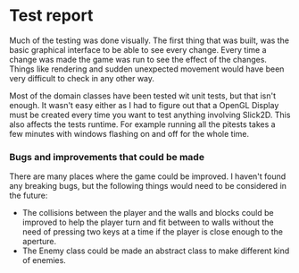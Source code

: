 # Test report

Much of the testing was done visually. The first thing that was built, was the basic graphical interface to be able to see every change. Every time a change was made the game was run to see the effect of the changes. Things like rendering and sudden unexpected movement would have been very difficult to check in any other way.

Most of the domain classes have been tested wit unit tests, but that isn't enough. It wasn't easy either as I had to figure out that a OpenGL Display must be created every time you want to test anything involving Slick2D. This also affects the tests runtime. For example running all the pitests takes a few minutes with windows flashing on and off for the whole time. 

### Bugs and improvements that could be made
There are many places where the game could be improved. I haven't found any breaking bugs, but the following things would need to be considered in the future:
* The collisions between the player and the walls and blocks could be improved to help the player turn and fit between to walls without the need of pressing two keys at a time if the player is close enough to the aperture.
* The Enemy class could be made an abstract class to make different kind of enemies.
